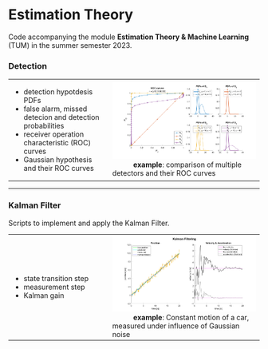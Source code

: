 # Estimation Theory
Code accompanying the module **Estimation Theory & Machine Learning** (TUM) in the summer semester 2023.


### Detection

<table>
    <td style="width: 40%;">
        <ul>
        <li>detection hypotdesis PDFs</li>
        <li>false alarm, missed detecion and detection probabilities</li>
        <li>receiver operation characteristic (ROC) curves</li>
        <li>Gaussian hypothesis and their ROC curves</li>
        </ul>
    </td>
    <td>
        <img src="Detection\detection_ROC.png" width=1200>
        &emsp;&emsp;&emsp;<b>example</b>: comparison of multiple detectors and their ROC curves
    </td>
</table>


---
### Kalman Filter
Scripts to implement and apply the Kalman Filter.
<table>
    <td style="width: 40%;">
        <ul>
        <li>state transition step</li>
        <li>measurement step</li>
        <li>Kalman gain</li>
        </ul>
    </td>
    <td>
        <img src="Kalman Filter\fig_kalman_filter.png" width=1200>
        &emsp;&emsp;&emsp;<b>example</b>: Constant motion of a car, measured under influence of Gaussian noise
    </td>
</table>
